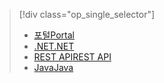 > [!div class="op_single_selector"]
> * [<span data-ttu-id="86d7f-101">포털</span><span class="sxs-lookup"><span data-stu-id="86d7f-101">Portal</span></span>](../articles/media-services/media-services-portal-vod-get-started.md)
> * [<span data-ttu-id="86d7f-102">.NET</span><span class="sxs-lookup"><span data-stu-id="86d7f-102">.NET</span></span>](../articles/media-services/media-services-dotnet-get-started.md)
> * [<span data-ttu-id="86d7f-103">REST API</span><span class="sxs-lookup"><span data-stu-id="86d7f-103">REST API</span></span>](../articles/media-services/media-services-rest-get-started.md)
> * [<span data-ttu-id="86d7f-104">Java</span><span class="sxs-lookup"><span data-stu-id="86d7f-104">Java</span></span>](../articles/media-services/media-services-java-how-to-use.md)
> 
> 

